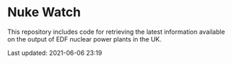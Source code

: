 # Nuke Watch

This repository includes code for retrieving the latest information available on the output of EDF nuclear power plants in the UK.

Last updated: 2021-06-06 23:19